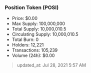 
  ### Position Token (POSI)
  - Price: $0.00
  - Max Supply: 100,000,000
  - Total Supply: 10,000,010.5
  - Circulating Supply: 10,000,010.5
  - Total Burn: 0
  - Holders: 12,221
  - Transactions: 105,239
  - Volume (24h): $0.00

  > updated_at: Jul 28, 2021 5:57 AM
